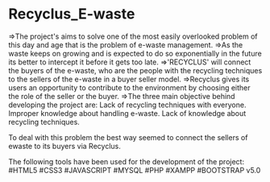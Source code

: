 # Recyclus_E-waste
=>The project's aims to solve one of the most easily overlooked problem of
this day and age that is the problem of e-waste management.
=>As the waste keeps on growing and is expected to do so exponentially in
the future its better to intercept it before it gets too late.
=>'RECYCLUS' will connect the buyers of the e-waste, who are the people
with the recycling techniques to the sellers of the e-waste in a buyer seller
model.
=>Recyclus gives its users an opportunity to contribute to the environment
by choosing either the role of the seller or the buyer.
=>The three main objective behind developing the project are:
Lack of recycling techniques with everyone.
Improper knowledge about handling e-waste.
Lack of knowledge about recycling techniques.

To deal with this problem the best way seemed to connect the sellers of ewaste
to its buyers via Recyclus.

The following tools have been used for the development of the project:
#HTML5 #CSS3 #JAVASCRIPT #MYSQL #PHP #XAMPP #BOOTSTRAP v5.0

